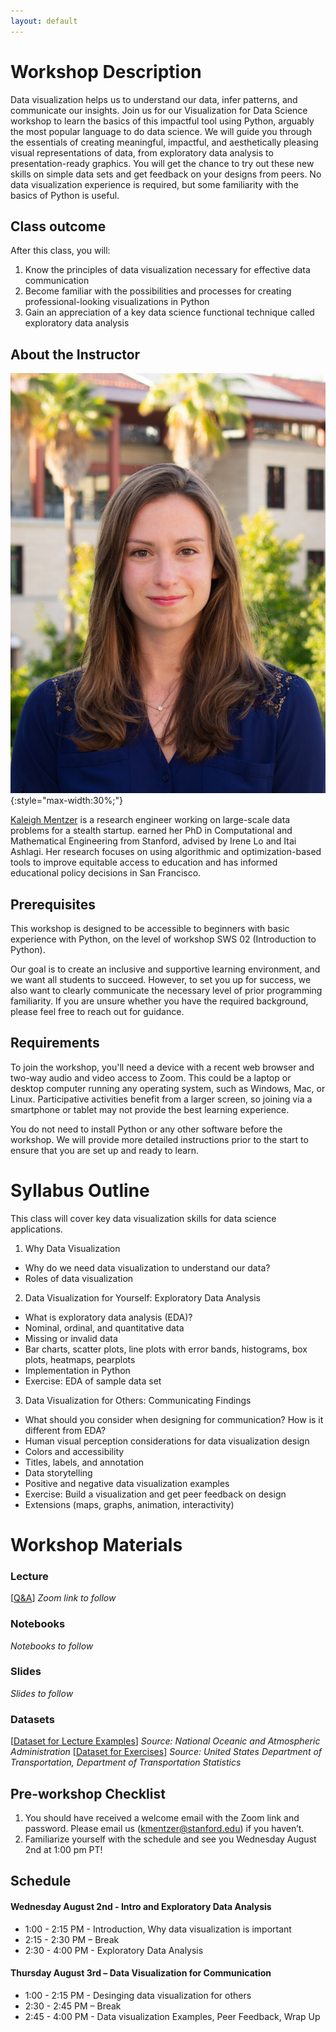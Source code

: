 ```yaml
---
layout: default
---
```


# Workshop Description
Data visualization helps us to understand our data, infer patterns, and communicate our insights. Join us for our Visualization for Data Science workshop to learn the basics of this impactful tool using Python, arguably the most popular language to do data science. We will guide you through the essentials of creating meaningful, impactful, and aesthetically pleasing visual representations of data, from exploratory data analysis to presentation-ready graphics. You will get the chance to try out these new skills on simple data sets and get feedback on your designs from peers. No data visualization experience is required, but some familiarity with the basics of Python is useful.

## Class outcome
After this class, you will:
1. Know the principles of data visualization necessary for effective data communication
2. Become familiar with the possibilities and processes for creating professional-looking visualizations in Python
3. Gain an appreciation of a key data science functional technique called exploratory data analysis


## About the Instructor
![Kaleigh Mentzer](/assets/img/kaleigh_mentzer_small.jpg){:style="max-width:30%;"}

[Kaleigh Mentzer](https://klmentzer.github.io/) is a research engineer working on large-scale data problems for a stealth startup. earned her PhD in Computational and Mathematical Engineering from Stanford, advised by Irene Lo and Itai Ashlagi. Her research focuses on using algorithmic and optimization-based tools to improve equitable access to education and has informed educational policy decisions in San Francisco.

## Prerequisites
This workshop is designed to be accessible to beginners with basic experience with Python, on the level of workshop SWS 02  (Introduction to Python). 

Our goal is to create an inclusive and supportive learning environment, and we want all students to succeed. However, to set you up for success, we also want to clearly communicate the necessary level of prior programming familiarity. If you are unsure whether you have the required background, please feel free to reach out for guidance.

## Requirements

To join the workshop, you'll need a device with a recent web browser and two-way audio and video access to Zoom. This could be a laptop or desktop computer running any operating system, such as Windows, Mac, or Linux. Participative activities benefit from a larger screen, so joining via a smartphone or tablet may not provide the best learning experience. 

You do not need to install Python or any other software before the workshop. We will provide more detailed instructions prior to the start to ensure that you are set up and ready to learn.

# Syllabus Outline
This class will cover key data visualization skills for data science applications. 
1. Why Data Visualization 
  - Why do we need data visualization to understand our data? 
  - Roles of data visualization
2. Data Visualization for Yourself: Exploratory Data Analysis
  - What is exploratory data analysis (EDA)? 
  - Nominal, ordinal, and quantitative data
  - Missing or invalid data
  - Bar charts, scatter plots, line plots with error bands, histograms, box plots, heatmaps, pearplots
  - Implementation in Python 
  - Exercise: EDA of sample data set
3. Data Visualization for Others: Communicating Findings
  - What should you consider when designing for communication? How is it different from EDA? 
  - Human visual perception considerations for data visualization design
  - Colors and accessibility 
  - Titles, labels, and annotation
  - Data storytelling
  - Positive and negative data visualization examples
  - Exercise: Build a visualization and get peer feedback on design
  - Extensions (maps, graphs, animation, interactivity)



# Workshop Materials

### Lecture
[[Q&A](https://app.sli.do/event/dmh2Pd1cJ7g8Wym5eQkaX1)]
*Zoom link to follow*

### Notebooks
*Notebooks to follow*

### Slides
*Slides to follow*

### Datasets
[[Dataset for Lecture Examples](/docs/weather_anomalies_data.csv)]
*Source: National Oceanic and Atmospheric Administration*
[[Dataset for Exercises](/docs/airline_delay_data.csv)]
*Source: United States Department of Transportation, Department of Transportation Statistics*


## Pre-workshop Checklist
1. You should have received a welcome email with the Zoom link and password. Please email us (kmentzer@stanford.edu) if you haven’t.
2. Familiarize yourself with the schedule and see you Wednesday August 2nd at 1:00 pm PT!

## Schedule
#### Wednesday August 2nd - Intro and Exploratory Data Analysis
  
- 1:00 - 2:15 PM - Introduction, Why data visualization is important
- 2:15 - 2:30 PM – Break
- 2:30 - 4:00 PM - Exploratory Data Analysis
  
#### Thursday August 3rd – Data Visualization for Communication
- 1:00 - 2:15 PM - Desinging data visualization for others
- 2:30 - 2:45 PM – Break
- 2:45 - 4:00 PM - Data visualization Examples, Peer Feedback, Wrap Up





